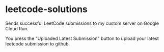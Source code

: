 # leetcode-solutions

Sends successful LeetCode submissions to my custom server on Google Cloud Run.

You press the "Uploaded Latest Submission" button to upload your latest leetcode submission to github.
